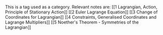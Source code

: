 This is a tag used as a category. Relevant notes are:
[[1 Lagrangian, Action, Principle of Stationary Action]]
[[2 Euler Lagrange Equation]]
[[3 Change of Coordinates for Lagrangian]]
[[4 Constraints, Generalised Coordinates and Lagrange Multipliers]]
[[5 Noether's Theorem - Symmetries of the Lagrangian]]
